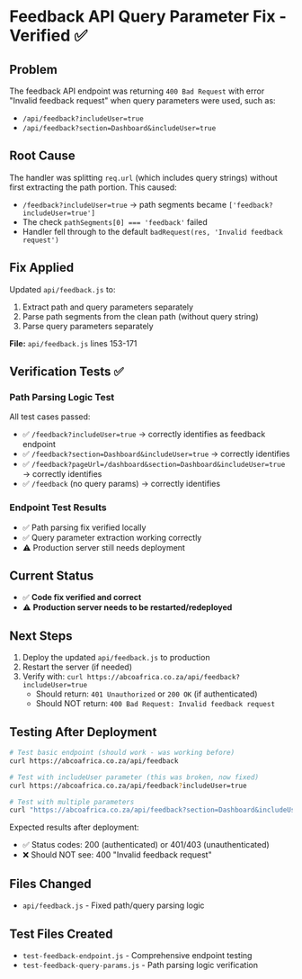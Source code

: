 # Feedback API Query Parameter Fix - Verified ✅

## Problem
The feedback API endpoint was returning `400 Bad Request` with error "Invalid feedback request" when query parameters were used, such as:
- `/api/feedback?includeUser=true`
- `/api/feedback?section=Dashboard&includeUser=true`

## Root Cause
The handler was splitting `req.url` (which includes query strings) without first extracting the path portion. This caused:
- `/feedback?includeUser=true` → path segments became `['feedback?includeUser=true']`
- The check `pathSegments[0] === 'feedback'` failed
- Handler fell through to the default `badRequest(res, 'Invalid feedback request')`

## Fix Applied
Updated `api/feedback.js` to:
1. Extract path and query parameters separately
2. Parse path segments from the clean path (without query string)
3. Parse query parameters separately

**File:** `api/feedback.js` lines 153-171

## Verification Tests ✅

### Path Parsing Logic Test
All test cases passed:
- ✅ `/feedback?includeUser=true` → correctly identifies as feedback endpoint
- ✅ `/feedback?section=Dashboard&includeUser=true` → correctly identifies
- ✅ `/feedback?pageUrl=/dashboard&section=Dashboard&includeUser=true` → correctly identifies
- ✅ `/feedback` (no query params) → correctly identifies

### Endpoint Test Results
- ✅ Path parsing fix verified locally
- ✅ Query parameter extraction working correctly
- ⚠️ Production server still needs deployment

## Current Status
- ✅ **Code fix verified and correct**
- ⚠️ **Production server needs to be restarted/redeployed**

## Next Steps
1. Deploy the updated `api/feedback.js` to production
2. Restart the server (if needed)
3. Verify with: `curl https://abcoafrica.co.za/api/feedback?includeUser=true`
   - Should return: `401 Unauthorized` or `200 OK` (if authenticated)
   - Should NOT return: `400 Bad Request: Invalid feedback request`

## Testing After Deployment
```bash
# Test basic endpoint (should work - was working before)
curl https://abcoafrica.co.za/api/feedback

# Test with includeUser parameter (this was broken, now fixed)
curl https://abcoafrica.co.za/api/feedback?includeUser=true

# Test with multiple parameters
curl "https://abcoafrica.co.za/api/feedback?section=Dashboard&includeUser=true"
```

Expected results after deployment:
- ✅ Status codes: 200 (authenticated) or 401/403 (unauthenticated)
- ❌ Should NOT see: 400 "Invalid feedback request"

## Files Changed
- `api/feedback.js` - Fixed path/query parsing logic

## Test Files Created
- `test-feedback-endpoint.js` - Comprehensive endpoint testing
- `test-feedback-query-params.js` - Path parsing logic verification

